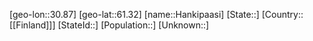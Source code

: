 ﻿---
location: [61.32,30.87]
mapzoom: [7,12] 
mapmarker: city 
type: City
tags:
- geo/City


SpocWebEntityId: 30759
isDeleted: false
confidential: public

---
[geo-lon::30.87]
[geo-lat::61.32]
[name::Hankipaasi]
[State::]
[Country::[[Finland]]]
[StateId::]
[Population::]
[Unknown::]

